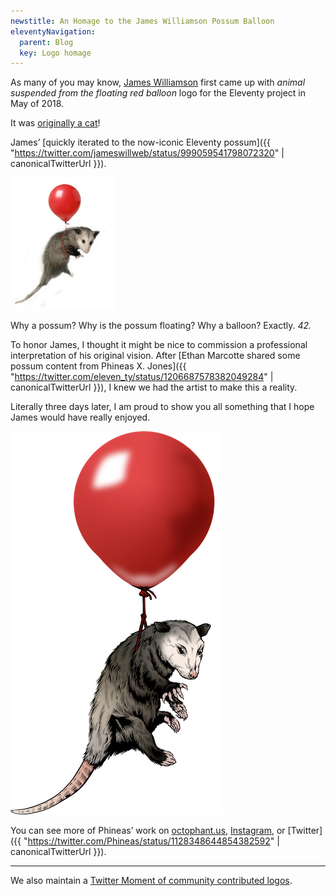 ```yaml
---
newstitle: An Homage to the James Williamson Possum Balloon
eleventyNavigation:
  parent: Blog
  key: Logo homage
---
```

As many of you may know, [James Williamson](/blog/james-williamson/) first came up with _animal suspended from the floating red balloon_ logo for the Eleventy project in May of 2018.

It was [originally a cat](https://web.archive.org/web/20200307013845/https://twitter.com/jameswillweb/status/999052022497316865)!

James’ [quickly iterated to the now-iconic Eleventy possum]({{ "https://twitter.com/jameswillweb/status/999059541798072320" | canonicalTwitterUrl }}).

<img src="/img/possum.jpg" alt="James Williamson’s classic Eleventy possum" style="max-width: 12em">

Why a possum? Why is the possum floating? Why a balloon? Exactly. _42._

To honor James, I thought it might be nice to commission a professional interpretation of his original vision. After [Ethan Marcotte shared some possum content from Phineas X. Jones]({{ "https://twitter.com/eleven_ty/status/1206687578382049284" | canonicalTwitterUrl }}), I knew we had the artist to make this a reality.

Literally three days later, I am proud to show you all something that I hope James would have really enjoyed.

<img src="/img/possum-balloon-original.png" alt="James Williamson’s vision reimagined by Phineas X. Jones.">

You can see more of Phineas’ work on [octophant.us](http://octophant.us/), [Instagram](https://www.instagram.com/pxj_work/), or [Twitter]({{ "https://twitter.com/Phineas/status/1128348644854382592" | canonicalTwitterUrl }}).

---
We also maintain a [Twitter Moment of community contributed logos](https://twitter.com/i/events/1202470199179563008).
